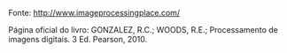 Fonte:
http://www.imageprocessingplace.com/

Página oficial do livro:
GONZALEZ, R.C.; WOODS, R.E.; Processamento de imagens digitais.
3 Ed. Pearson, 2010.